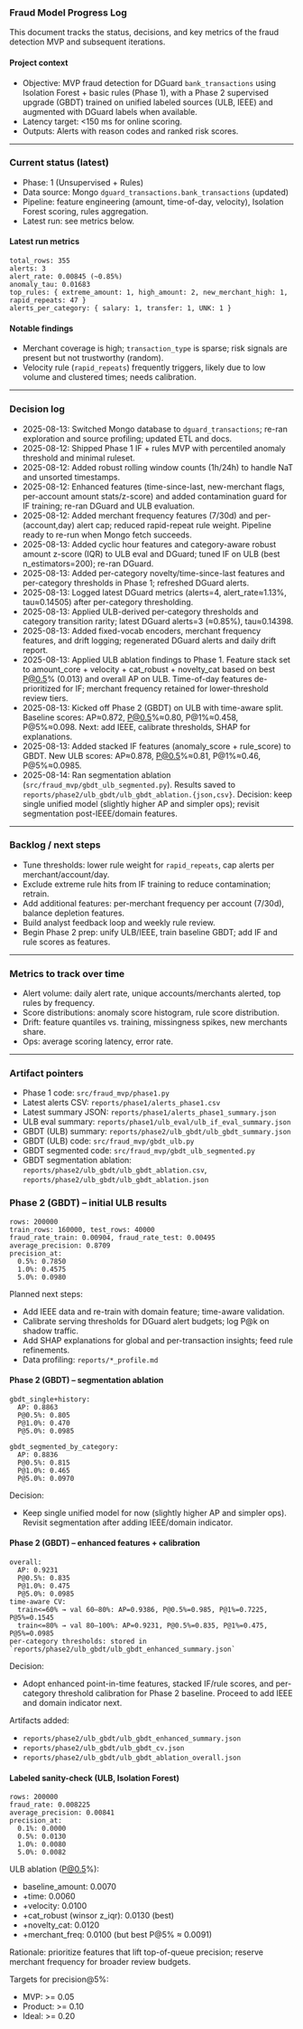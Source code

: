 ### Fraud Model Progress Log

This document tracks the status, decisions, and key metrics of the fraud detection MVP and subsequent iterations.

#### Project context
- Objective: MVP fraud detection for DGuard `bank_transactions` using Isolation Forest + basic rules (Phase 1), with a Phase 2 supervised upgrade (GBDT) trained on unified labeled sources (ULB, IEEE) and augmented with DGuard labels when available.
- Latency target: <150 ms for online scoring.
- Outputs: Alerts with reason codes and ranked risk scores.

---

### Current status (latest)

- Phase: 1 (Unsupervised + Rules)
- Data source: Mongo `dguard_transactions.bank_transactions` (updated)
- Pipeline: feature engineering (amount, time-of-day, velocity), Isolation Forest scoring, rules aggregation.
- Latest run: see metrics below.

#### Latest run metrics
```
total_rows: 355
alerts: 3
alert_rate: 0.00845 (~0.85%)
anomaly_tau: 0.01683
top_rules: { extreme_amount: 1, high_amount: 2, new_merchant_high: 1, rapid_repeats: 47 }
alerts_per_category: { salary: 1, transfer: 1, UNK: 1 }
```

#### Notable findings
- Merchant coverage is high; `transaction_type` is sparse; risk signals are present but not trustworthy (random).
- Velocity rule (`rapid_repeats`) frequently triggers, likely due to low volume and clustered times; needs calibration.

---

### Decision log

- 2025-08-13: Switched Mongo database to `dguard_transactions`; re-ran exploration and source profiling; updated ETL and docs.
- 2025-08-12: Shipped Phase 1 IF + rules MVP with percentiled anomaly threshold and minimal ruleset.
- 2025-08-12: Added robust rolling window counts (1h/24h) to handle NaT and unsorted timestamps.
- 2025-08-12: Enhanced features (time-since-last, new-merchant flags, per-account amount stats/z-score) and added contamination guard for IF training; re-ran DGuard and ULB evaluation.
- 2025-08-12: Added merchant frequency features (7/30d) and per-(account,day) alert cap; reduced rapid-repeat rule weight. Pipeline ready to re-run when Mongo fetch succeeds.
 - 2025-08-13: Added cyclic hour features and category-aware robust amount z-score (IQR) to ULB eval and DGuard; tuned IF on ULB (best n_estimators=200); re-ran DGuard.
 - 2025-08-13: Added per-category novelty/time-since-last features and per-category thresholds in Phase 1; refreshed DGuard alerts.
 - 2025-08-13: Logged latest DGuard metrics (alerts=4, alert_rate≈1.13%, tau≈0.14505) after per-category thresholding.
 - 2025-08-13: Applied ULB-derived per-category thresholds and category transition rarity; latest DGuard alerts=3 (≈0.85%), tau≈0.14398.
 - 2025-08-13: Added fixed-vocab encoders, merchant frequency features, and drift logging; regenerated DGuard alerts and daily drift report.
 - 2025-08-13: Applied ULB ablation findings to Phase 1. Feature stack set to amount_core + velocity + cat_robust + novelty_cat based on best P@0.5% (0.013) and overall AP on ULB. Time-of-day features de-prioritized for IF; merchant frequency retained for lower-threshold review tiers.
 - 2025-08-13: Kicked off Phase 2 (GBDT) on ULB with time-aware split. Baseline scores: AP≈0.872, P@0.5%≈0.80, P@1%≈0.458, P@5%≈0.098. Next: add IEEE, calibrate thresholds, SHAP for explanations.
 - 2025-08-13: Added stacked IF features (anomaly_score + rule_score) to GBDT. New ULB scores: AP≈0.878, P@0.5%≈0.81, P@1%≈0.46, P@5%≈0.0985.
  - 2025-08-14: Ran segmentation ablation (`src/fraud_mvp/gbdt_ulb_segmented.py`). Results saved to `reports/phase2/ulb_gbdt/ulb_gbdt_ablation.{json,csv}`. Decision: keep single unified model (slightly higher AP and simpler ops); revisit segmentation post-IEEE/domain features.

---

### Backlog / next steps

- Tune thresholds: lower rule weight for `rapid_repeats`, cap alerts per merchant/account/day.
- Exclude extreme rule hits from IF training to reduce contamination; retrain.
- Add additional features: per-merchant frequency per account (7/30d), balance depletion features.
- Build analyst feedback loop and weekly rule review.
- Begin Phase 2 prep: unify ULB/IEEE, train baseline GBDT; add IF and rule scores as features.

---

### Metrics to track over time

- Alert volume: daily alert rate, unique accounts/merchants alerted, top rules by frequency.
- Score distributions: anomaly score histogram, rule score distribution.
- Drift: feature quantiles vs. training, missingness spikes, new merchants share.
- Ops: average scoring latency, error rate.

---

### Artifact pointers

- Phase 1 code: `src/fraud_mvp/phase1.py`
- Latest alerts CSV: `reports/phase1/alerts_phase1.csv`
- Latest summary JSON: `reports/phase1/alerts_phase1_summary.json`
- ULB eval summary: `reports/phase1/ulb_eval/ulb_if_eval_summary.json`
- GBDT (ULB) summary: `reports/phase2/ulb_gbdt/ulb_gbdt_summary.json`
- GBDT (ULB) code: `src/fraud_mvp/gbdt_ulb.py`
- GBDT segmented code: `src/fraud_mvp/gbdt_ulb_segmented.py`
- GBDT segmentation ablation: `reports/phase2/ulb_gbdt/ulb_gbdt_ablation.csv`, `reports/phase2/ulb_gbdt/ulb_gbdt_ablation.json`
### Phase 2 (GBDT) – initial ULB results

```
rows: 200000
train_rows: 160000, test_rows: 40000
fraud_rate_train: 0.00904, fraud_rate_test: 0.00495
average_precision: 0.8709
precision_at:
  0.5%: 0.7850
  1.0%: 0.4575
  5.0%: 0.0980
```

Planned next steps:
- Add IEEE data and re-train with domain feature; time-aware validation.
- Calibrate serving thresholds for DGuard alert budgets; log P@k on shadow traffic.
- Add SHAP explanations for global and per-transaction insights; feed rule refinements.
- Data profiling: `reports/*_profile.md`

#### Phase 2 (GBDT) – segmentation ablation
```
gbdt_single+history:
  AP: 0.8863
  P@0.5%: 0.805
  P@1.0%: 0.470
  P@5.0%: 0.0985

gbdt_segmented_by_category:
  AP: 0.8836
  P@0.5%: 0.815
  P@1.0%: 0.465
  P@5.0%: 0.0970
```

Decision:
- Keep single unified model for now (slightly higher AP and simpler ops). Revisit segmentation after adding IEEE/domain indicator.

#### Phase 2 (GBDT) – enhanced features + calibration
```
overall:
  AP: 0.9231
  P@0.5%: 0.835
  P@1.0%: 0.475
  P@5.0%: 0.0985
time-aware CV:
  train<=60% → val 60–80%: AP=0.9386, P@0.5%=0.985, P@1%=0.7225, P@5%=0.1545
  train<=80% → val 80–100%: AP=0.9231, P@0.5%=0.835, P@1%=0.475, P@5%=0.0985
per-category thresholds: stored in `reports/phase2/ulb_gbdt/ulb_gbdt_enhanced_summary.json`
```

Decision:
- Adopt enhanced point-in-time features, stacked IF/rule scores, and per-category threshold calibration for Phase 2 baseline. Proceed to add IEEE and domain indicator next.

Artifacts added:
- `reports/phase2/ulb_gbdt/ulb_gbdt_enhanced_summary.json`
- `reports/phase2/ulb_gbdt/ulb_gbdt_cv.json`
- `reports/phase2/ulb_gbdt/ulb_gbdt_ablation_overall.json`



#### Labeled sanity-check (ULB, Isolation Forest)
```
rows: 200000
fraud_rate: 0.008225
average_precision: 0.00841
precision_at:
  0.1%: 0.0000
  0.5%: 0.0130
  1.0%: 0.0080
  5.0%: 0.0082
```

ULB ablation (P@0.5%):
- baseline_amount: 0.0070
- +time: 0.0060
- +velocity: 0.0100
- +cat_robust (winsor z_iqr): 0.0130 (best)
- +novelty_cat: 0.0120
- +merchant_freq: 0.0100 (but best P@5% ≈ 0.0091)

Rationale: prioritize features that lift top-of-queue precision; reserve merchant frequency for broader review budgets.

Targets for precision@5%:
- MVP: >= 0.05
- Product: >= 0.10
- Ideal: >= 0.20
